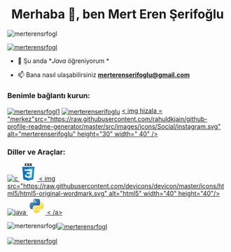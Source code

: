 <h1 align="center">Merhaba 👋, ben Mert Eren Şerifoğlu</h1>
<p align="left"> <img src="https://komarev.com/ghpvc/?username=merterensrfogl&label=Profile %20views&color=0e75b6&style=flat" alt="merterensrfogl" /> </p>

<p align="left"> <a href="https://github.com/ryo-ma/github-profile-trophy"> <img src="https://github-profile-trophy.vercel.app/?username=merterensrfogl" alt="merterensrfogl" /></a> </p>

- 🌱 Şu anda **Java* öğreniyorum *

- 📫 Bana nasıl ulaşabilirsiniz **merterenserifoglu@gmail.com**

<h3 align="left">Benimle bağlantı kurun:</h3>
<p align="left">
<a href="https://twitter.com/merterensrfogl1" target="blank"><img align="center" src="https://raw.githubusercontent.com/rahuldkjain/github-profile-readme-generator /master/src/images/icons/Social/twitter.svg" alt="merterensrfogl1" height="30" width="40" /></a>
<a href="https://linkedin.com/in /merterenserifoglu" target="blank"><img align="center" src="https://raw.githubusercontent.com/rahuldkjain/github-profile-readme-generator/master/src/images/icons/Social/linked -in-alt.svg" alt="merterenserifoglu" height="30" width="40" /></a>
<a href="https://instagram.com/merterenserifoglu" target="blank">< img hizala = "merkez"src="https://raw.githubusercontent.com/rahuldkjain/github-profile-readme-generator/master/src/images/icons/Social/instagram.svg" alt="merterenserifoglu" height="30" width=" 40" /></a>
</p>

<h3 align="left">Diller ve Araçlar:</h3>
<p align="left"> <a href="https://www.cprogramming.com/" target="_blank" rel="noreferrer"> <img src="https://raw.githubusercontent.com/ devicons/devicon/master/icons/c/c-original.svg" alt="c" width="40" height="40"/> </a> <a href="https://www.w3schools. com/css/" target="_blank" rel="noreferrer"> <img src="https://raw.githubusercontent.com/devicons/devicon/master/icons/css3/css3-original-wordmark.svg" alt ="css3" width="40" height="40"/> </a> <a href="https://www.w3.org/html/" target="_blank" rel="noreferrer"> < img src="https://raw.githubusercontent.com/devicons/devicon/master/icons/html5/html5-original-wordmark.svg" alt="html5" width="40" height="40"/> </a> <a href ="https://www.java.com" target="_blank" rel="noreferrer"> <img src="https://raw.githubusercontent.com/devicons/devicon/master/icons/java/java- original.svg" alt="java" width="40" height="40"/> </a> <a href="https://www.python.org" target="_blank" rel="noreferrer" > <img src="https://raw.githubusercontent.com/devicons/devicon/master/icons/python/python-original.svg" alt="python" width="40" height="40"/> < /a></p>

<p><img align="left" src="https://github-readme-stats.vercel.app/api/top-langs?username=merterensrfogl&show_icons=true&locale=en&layout=compact" alt="merterensrfogl" /> </p>

<p> <img align="center" src="https://github-readme-stats.vercel.app/api?username=merterensrfogl&show_icons=true&locale=en" alt="merterensrfogl" /> </p>

<p><img align="center" src="https://github-readme-streak-stats.herokuapp.com/?user=merterensrfogl&" alt="merterensrfogl" /></p>
